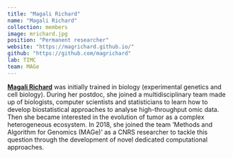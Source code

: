 ```yaml
---
title: "Magali Richard"
name: "Magali Richard"
collection: members
image: mrichard.jpg
position: "Permanent researcher"
website: "https://magrichard.github.io/"
github: "https://github.com/magrichard"
lab: TIMC
team: MAGe
---
```


**[Magali Richard](https://magrichard.github.io/)**  was initially trained in biology (experimental genetics and cell biology). During her postdoc, she joined a multidisciplinary team made up of biologists, computer scientists and statisticians to learn how to develop biostatistical approaches to analyse high-throughput omic data. Then she became interested in the evolution of tumor as a complex heterogeneous ecosystem. In 2018, she joined the team ’Methods and Algorithm for Genomics (MAGe)’ as a CNRS researcher to tackle this question through the development of novel dedicated computational approaches.

